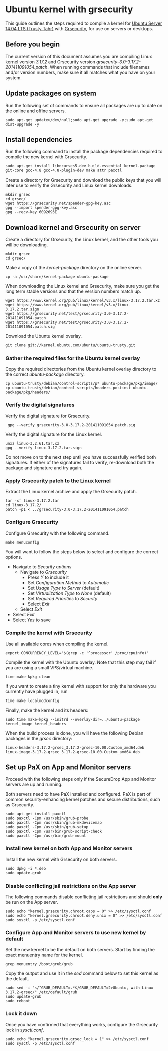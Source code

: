 Ubuntu kernel with grsecurity
=============================

This guide outlines the steps required to compile a kernel for [Ubuntu
Server 14.04 LTS (Trusty Tahr)](http://releases.ubuntu.com/14.04/)
with [Grsecurity](https://grsecurity.net/), for use on servers or desktops.

## Before you begin

The current version of this document assumes you are compiling Linux
kernel version *3.17.2* and Grsecurity version
*grsecurity-3.0-3.17.2-201411091054.patch*. When running commands that include filenames
and/or version numbers, make sure it all matches what you have on your
system.

## Update packages on system

Run the following set of commands to ensure all packages are up to date
on the online and offine servers.


```
sudo apt-get update>/dev/null;sudo apt-get upgrade -y;sudo apt-get dist-upgrade -y
```

## Install dependencies

Run the following command to install the package dependencies required
to compile the new kernel with Grsecurity.

```
sudo apt-get install libncurses5-dev build-essential kernel-package git-core gcc-4.8 gcc-4.8-plugin-dev make attr paxctl
```

Create a directory for Grsecurity and download the public keys that you
will later use to verify the Grsecurity and Linux kernel downloads.

```
mkdir grsec
cd grsec/
wget https://grsecurity.net/spender-gpg-key.asc
gpg --import spender-gpg-key.asc
gpg --recv-key 6092693E
```
## Download kernel and Grsecurity on server

Create a directory for Grsecurity, the Linux kernel, and the other tools
you will be downloading.

```
mkdir grsec
cd grsec/
```

Make a copy of the *kernel-package* directory on the online server.

```
cp -a /usr/share/kernel-package ubuntu-package
```

When downloading the Linux kernel and Grsecurity, make sure you get the
long term stable versions and that the version numbers match up.

```
wget https://www.kernel.org/pub/linux/kernel/v3.x/linux-3.17.2.tar.xz
wget https://www.kernel.org/pub/linux/kernel/v3.x/linux-3.17.2.tar.sign
wget https://grsecurity.net/test/grsecurity-3.0-3.17.2-201411091054.patch
wget https://grsecurity.net/test/grsecurity-3.0-3.17.2-201411091054.patch.sig
```

Download the Ubuntu kernel overlay.

```
git clone git://kernel.ubuntu.com/ubuntu/ubuntu-trusty.git
```
### Gather the required files for the Ubuntu kernel overlay

Copy the required directories from the Ubuntu kernel overlay directory
to the correct *ubuntu-package* directory.

```
cp ubuntu-trusty/debian/control-scripts/p* ubuntu-package/pkg/image/
cp ubuntu-trusty/debian/control-scripts/headers-postinst ubuntu-package/pkg/headers/
```

### Verify the digital signatures

Verify the digital signature for Grsecurity.

```
 gpg --verify grsecurity-3.0-3.17.2-201411091054.patch.sig 
```

Verify the digital signature for the Linux kernel.

```
unxz linux-3.2.61.tar.xz
gpg --verify linux-3.17.2.tar.sign
```

Do not move on to the next step until you have successfully verified both
signatures. If either of the signatures fail to verify, re-download both the package and signature and try again.

### Apply Grsecurity patch to the Linux kernel

Extract the Linux kernel archive and apply the Grsecurity patch.

```
tar -xf linux-3.17.2.tar
cd linux-3.17.2/
patch -p1 < ../grsecurity-3.0-3.17.2-201411091054.patch
```

### Configure Grsecurity

Configure Grsecurity with the following command.

```
make menuconfig
```

You will want to follow the steps below to select and configure the
correct options.

 * Navigate to *Security options*
   * Navigate to *Grsecurity*
     * Press *Y* to include it
     * Set *Configuration Method* to *Automatic*
     * Set *Usage Type* to *Server* (default)
     * Set *Virtualization Type* to *None* (default) 
     * Set *Required Priorities* to *Security*
     * Select *Exit*
   * Select *Exit* 
 * Select *Exit*
 * Select *Yes* to save

### Compile the kernel with Grsecurity

Use all available cores when compiling the kernel.


```
export CONCURRENCY_LEVEL="$(grep -c '^processor' /proc/cpuinfo)"
```

Compile the kernel with the Ubuntu overlay. Note that this step may fail
if you are using a small VPS/virtual machine.

```
time make-kpkg clean
```
If you want to create a tiny kernel with support for only the hardware you currently have plugged in, run
```
time make localmodconfig
```
Finally, make the kernel and its headers:
```
sudo time make-kpkg --initrd --overlay-dir=../ubuntu-package kernel_image kernel_headers 
```

When the build process is done, you will have the following Debian
packages in the *grsec* directory:

```
linux-headers-3.17.2-grsec_3.17.2-grsec-10.00.Custom_amd64.deb
linux-image-3.17.2-grsec_3.17.2-grsec-10.00.Custom_amd64.deb
```

## Set up PaX on App and Monitor servers

Proceed with the following steps only if the SecureDrop App and Monitor
servers are up and running.

Both servers need to have PaX installed and configured. PaX is part of
common security-enhancing kernel patches and secure distributions, such
as Grsecurity.

```
sudo apt-get install paxctl
sudo paxctl -Cpm /usr/sbin/grub-probe  
sudo paxctl -Cpm /usr/sbin/grub-mkdevicemap  
sudo paxctl -Cpm /usr/sbin/grub-setup  
sudo paxctl -Cpm /usr/bin/grub-script-check  
sudo paxctl -Cpm /usr/bin/grub-mount  
```

### Install new kernel on both App and Monitor servers

Install the new kernel with Grsecurity on both servers.

```
sudo dpkg -i *.deb
sudo update-grub
```

### Disable conflicting jail restrictions on the App server

The following commands disable conflicting jail restrictions and should
**only** be run on the App server.

```
sudo echo "kernel.grsecurity.chroot.caps = 0" >> /etc/sysctl.conf
sudo echo "kernel.grsecurity.chroot.deny.unix = 0" >> /etc/sysctl.conf
sudo sysctl -p /etc/sysctl.conf
```

### Configure App and Monitor servers to use new kernel by default

Set the new kernel to be the default on both servers. Start by finding
the exact menuentry name for the kernel.

```
grep menuentry /boot/grub/grub
```

Copy the output and use it in the *sed* command below to set this kernel
as the default.

```
sudo sed -i "s/^GRUB_DEFAULT=.*$/GRUB_DEFAULT=2>Ubuntu, with Linux 3.17.2-grsec/" /etc/default/grub
sudo update-grub
sudo reboot
```

### Lock it down

Once you have confirmed that everything works, configure the Grsecurity
lock in *sysctl.conf*.

```
sudo echo "kernel.grsecurity.grsec_lock = 1" >> /etc/sysctl.conf
sudo sysctl -p /etc/sysctl.conf
```
